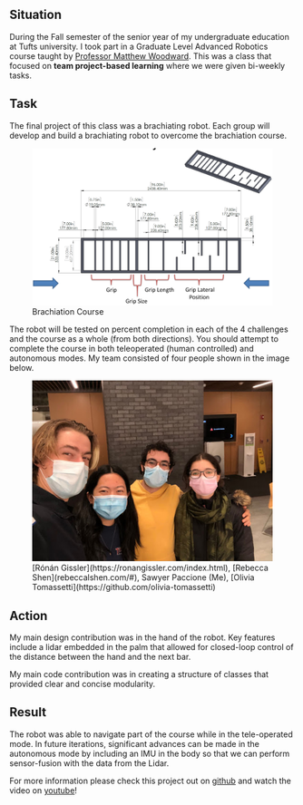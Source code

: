 ## Situation

During the Fall semester of the senior year of my undergraduate education at Tufts university. I took part in a Graduate Level Advanced Robotics course taught by [Professor Matthew Woodward](https://engineering.tufts.edu/me/people/faculty/matthew-woodward). This was a class that focused on **team project-based learning** where we were given bi-weekly tasks.

## Task

The final project of this class was a brachiating robot.  Each group will develop and build a brachiating robot to overcome the brachiation course.

<figure>
  <img src="\img\blog\brachiobot\course.PNG" alt="Brachiation Course Image" class='center'>
  <figcaption class="center">Brachiation Course</figcaption>
</figure>

The robot will be tested on percent completion in each of the 4 challenges and the course as a whole (from both directions). You should attempt to complete the course in both teleoperated (human controlled) and autonomous modes. My team consisted of four people shown in the image below.

<figure>
  <img src="\img\blog\brachiobot\teamPhoto.jpg" alt="Photo of the Team for this project" class='center'>
  <figcaption class="center">[Rónán Gissler](https://ronangissler.com/index.html), [Rebecca Shen](rebeccalshen.com/#), Sawyer Paccione (Me), [Olivia Tomassetti](https://github.com/olivia-tomassetti)</figcaption>
</figure>

## Action

My main design contribution was in the hand of the robot. Key features include a lidar embedded in the palm that allowed for closed-loop control of the distance between the hand and the next bar.

My main code contribution was in creating a structure of classes that provided clear and concise modularity.

## Result

The robot was able to navigate part of the course while in the tele-operated mode. In future iterations, significant advances can be made in the autonomous mode by including an IMU in the body so that we can perform sensor-fusion with the data from the Lidar.

For more information please check this project out on [github](https://github.com/paccionesawyer/ME134-FinalProject) and watch the video on [youtube](https://youtu.be/mIbq5ids4QM)!
